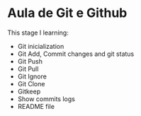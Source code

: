 
# Aula de Git e Github

This stage I learning:


- Git inicialization
- Git Add, Commit changes and git status
- Git Push
- Git Pull
- Git Ignore
- Git Clone
- Gitkeep
- Show commits logs
- README file


